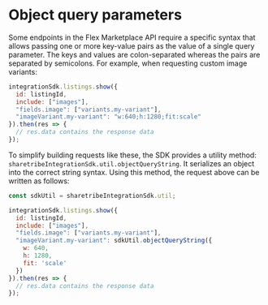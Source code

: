 # Object query parameters

Some endpoints in the Flex Marketplace API require a specific syntax that allows
passing one or more key-value pairs as the value of a single query parameter.
The keys and values are colon-separated whereas the pairs are separated by
semicolons. For example, when requesting custom image variants:

``` js
integrationSdk.listings.show({
  id: listingId,
  include: ["images"],
  "fields.image": ["variants.my-variant"],
  "imageVariant.my-variant": "w:640;h:1280;fit:scale"
}).then(res => {
  // res.data contains the response data
});
```

To simplify building requests like these, the SDK provides a utility method:
`sharetribeIntegrationSdk.util.objectQueryString`. It serializes an object into the correct
string syntax. Using this method, the request above can be written as follows:

``` js
const sdkUtil = sharetribeIntegrationSdk.util;

integrationSdk.listings.show({
  id: listingId,
  include: ["images"],
  "fields.image": ["variants.my-variant"],
  "imageVariant.my-variant": sdkUtil.objectQueryString({
    w: 640,
    h: 1280,
    fit: 'scale'
  })
}).then(res => {
  // res.data contains the response data
});
```
